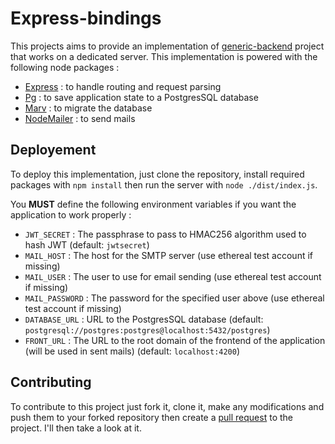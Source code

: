 # Express-bindings

This projects aims to provide an implementation of [generic-backend](https://github.com/BDE-Polytech-MTP/generic-backend) project that works on a dedicated
server. This implementation is powered with the following node packages :

* [Express](https://www.npmjs.com/package/express) : to handle routing and request parsing
* [Pg](https://www.npmjs.com/package/pg) : to save application state to a PostgresSQL database
* [Marv](https://www.npmjs.com/package/marv) : to migrate the database
* [NodeMailer](https://www.npmjs.com/package/nodemailer) : to send mails

## Deployement

To deploy this implementation, just clone the repository, install required packages with `npm install` then run the server with `node ./dist/index.js`.

You **MUST** define the following environment variables if you want the application to work properly :

* `JWT_SECRET` : The passphrase to pass to HMAC256 algorithm used to hash JWT (default: `jwtsecret`)
* `MAIL_HOST` : The host for the SMTP server (use ethereal test account if missing)
* `MAIL_USER` : The user to use for email sending  (use ethereal test account if missing)
* `MAIL_PASSWORD` : The password for the specified user above (use ethereal test account if missing)
* `DATABASE_URL` : URL to the PostgresSQL database (default: `postgresql://postgres:postgres@localhost:5432/postgres`)
* `FRONT_URL` : The URL to the root domain of the frontend of the application (will be used in sent mails) (default: `localhost:4200`)

## Contributing

To contribute to this project just fork it, clone it, make any modifications and push them to your forked repository then create a [pull request](https://github.com/BDE-Polytech-MTP/express-bindings/pulls) to the project. I'll then take a look at it.